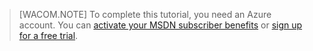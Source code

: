 > [WACOM.NOTE]
> To complete this tutorial, you need an Azure account. You can [activate your MSDN subscriber benefits][activate your MSDN subscriber benefits] or [sign up for a free trial][sign up for a free trial].

  [activate your MSDN subscriber benefits]: /en-us/pricing/member-offers/msdn-benefits-details/
  [sign up for a free trial]: /en-us/pricing/free-trial/
